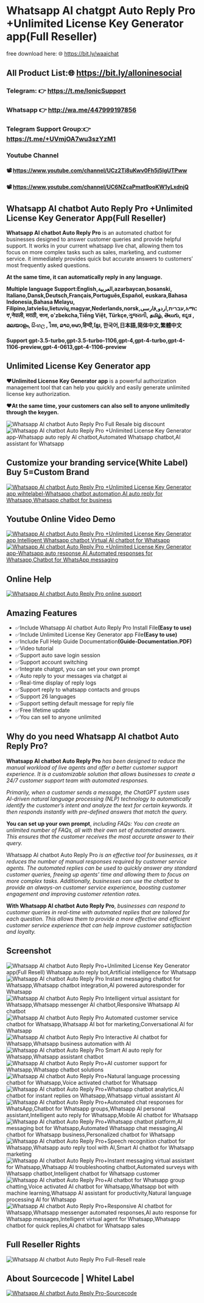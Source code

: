 # Whatsapp AI chatgpt Auto Reply Pro +Unlimited License Key Generator app(Full Reseller)
 free download here: 🌐 https://bit.ly/waaichat
## All Product List:🌐 https://bit.ly/alloninesocial
### Telegram: 👉 https://t.me/IonicSupport   
### Whatsapp  👉 http://wa.me/447999197856
### Telegram Support Group:👉 https://t.me/+UVmjOA7wu3szYzM1

### Youtube Channel 
#### 📽 https://www.youtube.com/channel/UCz2Ti8uKwv0Fh5j5IgUTPww
#### 📽 https://www.youtube.com/channel/UC6NZcaPmat9ooKW1yLxdnjQ


<h2><strong>Whatsapp AI chatbot Auto Reply Pro +Unlimited License Key Generator App(Full Reseller)</strong></h2>
<p><strong>Whatsapp AI chatbot Auto Reply Pro</strong> is an automated chatbot for businesses designed
 to answer customer queries and provide helpful support. It works in your current whatsapp live chat, allowing them tos 
 focus on more complex tasks such as sales, marketing, and customer service.
 it immediately provides quick but accurate answers to customers’ most frequently asked questions.</P>
 <strong>At the same time, it can automatically reply in any language.</strong>
 
 <p><strong>Multiple language Support:English,العربية,azərbaycan,bosanski, Italiano,Dansk,Deutsch,Français,Português,Español,
 euskara,Bahasa Indonesia,Bahasa Melayu, Filipino,latviešu,lietuvių,magyar,Nederlands,norsk,עברית,اردو,فارسی,አማርኛ,नेपाली, मराठी, বাংলা,
 oʻzbekcha,Tiếng Việt, Türkçe,ગુજરાતી,  தமிழ்,  తెలుగు,  ಕನ್ನಡ , മലയാളം, සිංහල , ไทย, ລາວ,ဗမာ,हिन्दी,ខ្មែរ, 한국어,日本語,简体中文,繁體中文 </strong></p>

<p><strong>Support gpt-3.5-turbo,gpt-3.5-turbo-1106,gpt-4,gpt-4-turbo,gpt-4-1106-preview,gpt-4-0613,gpt-4-1106-preview</strong></p>

<h2><strong>Unlimited License Key Generator app</strong></h2>
<p><strong>❤️Unlimited License Key Generator app</strong> is a powerful authorization management tool that can help you quickly
  and easily generate unlimited license key authorization.</p>
 <p><strong>❤️At the same time, your customers can also sell to anyone unlimitedly through the keygen.</strong></p>

<img src="https://i.ibb.co/XFkn0cN/discount.png" alt="Whatsapp AI chatbot Auto Reply Pro Full Resale big discount" />

<img src="https://i.ibb.co/yNG3szm/bann1.png" alt="Whatsapp AI chatbot Auto Reply Pro +Unlimited License Key Generator app-Whatsapp auto reply AI chatbot,Automated Whatsapp chatbot,AI assistant for Whatsapp" />

<h2><strong>Customize your branding service(White Label) Buy 5=Custom Brand</strong></h2>
 <a href="https://codecanyon.net/item/whatsapp-chatgpt-ai-auto-reply-profull-reseller/46964349/comments" rel="nofollow">
<img src="https://i.ibb.co/TtBp4LN/brandservice4.png" alt="Whatsapp AI chatbot Auto Reply Pro +Unlimited License Key Generator app wihtelabel-Whatsapp chatbot automation,AI auto reply for Whatsapp,Whatsapp chatbot for business" />
</a>


<h2><strong>Youtube Online Video Demo</strong></h2>
  <a href="https://youtu.be/K1iptxUDj1Q">
     <img src="https://i.ibb.co/xzxBQWw/ytbdemo.png" alt="Whatsapp AI chatbot Auto Reply Pro +Unlimited License Key Generator app Intelligent Whatsapp chatbot,Virtual AI chatbot for Whatsapp" />
  </a>
  <a href="https://youtu.be/K1iptxUDj1Q">
       <img src="https://i.ibb.co/S0yZv2r/watchbtn.jpg" alt="Whatsapp AI chatbot Auto Reply Pro +Unlimited License Key Generator app-Whatsapp auto response AI,Automated responses for Whatsapp,Chatbot for WhatsApp messaging" />
  </a>
  
 <h2><strong>Online Help</strong></h2>
<a href="https://codecanyon.net/item/whatsapp-chatgpt-ai-auto-reply-profull-reseller/46964349/comments" target="_blank">
    <img src="https://i.ibb.co/R9TFchr/support3.png" alt="Whatsapp AI chatbot Auto Reply Pro online support" />
</a>
  
<h2><strong>Amazing Features</strong></h2>
<ul><li>✅Include Whatsapp AI chatbot Auto Reply Pro Install  File<strong>(Easy to use)</strong></li>
	<li>✅Include Unlimited License Key Generator app  File<strong>(Easy to use)</strong></li>
	<li>✅️Include Full Help Guide Documentation<strong>(Guide-Documentation.PDF)</strong></li>
	<li>✅Video tutorial</li>
	<li>✅Support auto save login session</li>
	<li>✅Support account switching</li>
	<li>✅Integrate chatgpt, you can set your own prompt</li>
	<li>✅Auto reply to your messages via chatgpt ai</li>
	<li>✅Real-time display of reply logs</li>
	<li>✅Support reply to whatsapp contacts and groups</li>
    <li>✅Support 26 languages</li>
	<li>✅Support setting default message for reply file</li>
	<li>✅Free lifetime update</li>
	<li>✅You can sell to anyone unlimited</li>
	

</ul>


<h2><strong>Why do you need Whatsapp AI chatbot Auto Reply Pro?</strong></h2>
 <p><strong>Whatsapp AI chatbot Auto Reply Pro</strong> <i>has been designed to reduce the manual workload of live agents and 
 offer a better customer support experience. It is a customizable solution that allows businesses to create a 24/7 customer support
 team with automated responses. </i></p>
 
 <p> <i>Primarily, when a customer sends a message, the ChatGPT system uses AI-driven natural language processing (NLP) technology 
 to automatically identify the customer’s intent and analyze the text for certain keywords. It then responds instantly with pre-defined
 answers that match the query. </i></p>
 
 <p><strong>You can set up your own prompt</strong>,  <i>including FAQs: You can create an unlimited number of FAQs, all with their own set of automated answers.
 This ensures that the customer receives the most accurate answer to their query. </i></p>
 
 <p>Whatsapp AI chatbot Auto Reply Pro <i>is an effective tool for businesses, as it reduces the number of manual responses required by
 customer service agents. The automated replies can be used to quickly answer any standard customer queries, freeing up agents’
 time and allowing them to focus on more complex tasks. Additionally, businesses can use the chatbot to provide an always-on customer 
 service experience, boosting customer engagement and improving customer retention rates.  </i></p>
 
 <p><strong>With Whatsapp AI chatbot Auto Reply Pro</strong>, <i>businesses can respond to customer queries in real-time with automated replies that are tailored 
 for each question. This allows them to provide a more effective and efficient customer service experience that can help improve customer
 satisfaction and loyalty. </i></p>



<h2><strong>Screenshot</strong></h2>
<img src="https://i.ibb.co/nD74cZJ/00.png" alt="Whatsapp AI chatbot Auto Reply Pro+Unlimited License Key Generator app(Full Resell) Whatsapp auto reply bot,Artificial intelligence for Whatsapp" />
<img src="https://i.ibb.co/D9JGBMs/001.png" alt="Whatsapp AI chatbot Auto Reply Pro Instant messaging chatbot for Whatsapp,Whatsapp chatbot integration,AI powered autoresponder for Whatsapp" />
<img src="https://i.ibb.co/P6Pbg41/01.png" alt="Whatsapp AI chatbot Auto Reply Pro Intelligent virtual assistant for Whatsapp,Whatsapp messenger AI chatbot,Responsive Whatsapp AI chatbot" />
<img src="https://i.ibb.co/cwFVpjM/02.png" alt="Whatsapp AI chatbot Auto Reply Pro Automated customer service chatbot for Whatsapp,Whatsapp AI bot for marketing,Conversational AI for Whatsapp" />
<img src="https://i.ibb.co/h8FcbKc/03.png" alt="Whatsapp AI chatbot Auto Reply Pro Interactive AI chatbot for Whatsapp,Whatsapp business automation with AI" />
<img src="https://i.ibb.co/4mFTkP2/04.png" alt="Whatsapp AI chatbot Auto Reply Pro Smart AI auto reply for Whatsapp,Whatsapp assistant chatbot" />
<img src="https://i.ibb.co/MZT4Fvh/05.png" alt="Whatsapp AI chatbot Auto Reply Pro+AI customer support for Whatsapp,Whatsapp chatbot solutions" />
<img src="https://i.ibb.co/f9j7pgM/06.png" alt="Whatsapp AI chatbot Auto Reply Pro+Natural language processing chatbot for Whatsapp,Voice activated chatbot for Whatsapp" />
<img src="https://i.ibb.co/pZqdSd1/07.png" alt="Whatsapp AI chatbot Auto Reply Pro+Whatsapp chatbot analytics,AI chatbot for instant replies on Whatsapp,Whatsapp virtual assistant AI" />
<img src="https://i.ibb.co/wNTHhyB/08.png" alt="Whatsapp AI chatbot Auto Reply Pro+Automated chat responses for WhatsApp,Chatbot for Whatsapp groups,Whatsapp AI personal assistant,Intelligent auto reply for Whatsapp,Mobile AI chatbot for Whatsapp" />
<img src="https://i.ibb.co/tcXrhkh/09.png" alt="Whatsapp AI chatbot Auto Reply Pro+Whatsapp chatbot platform,AI messaging bot for Whatsapp,Automated Whatsapp chat messaging,AI chatbot for Whatsapp business,Personalized chatbot for Whatsapp" />
<img src="https://i.ibb.co/vLpXrm7/10.png" alt="Whatsapp AI chatbot Auto Reply Pro+Speech recognition chatbot for Whatsapp,Whatsapp auto reply tool with AI,Smart AI chatbot for Whatsapp marketing" />
<img src="https://i.ibb.co/RpDDKDS/11.png" alt="Whatsapp AI chatbot Auto Reply Pro+Instant messaging virtual assistant for Whatsapp,Whatsapp AI troubleshooting chatbot,Automated surveys with Whatsapp chatbot,Intelligent chatbot for Whatsapp customer" />
<img src="https://i.ibb.co/sFdsmwn/12.png" alt="Whatsapp AI chatbot Auto Reply Pro+AI chatbot for Whatsapp group chatting,Voice activated AI chatbot for Whatsapp,Whatsapp bot with machine learning,Whatsapp AI assistant for productivity,Natural language processing AI for Whatsapp" />
<img src="https://i.ibb.co/5T1wJq7/13.png" alt="Whatsapp AI chatbot Auto Reply Pro+Responsive AI chatbot for Whatsapp,Whatsapp messenger automated responses,AI auto response for Whatsapp messages,Intelligent virtual agent for Whatsapp,Whatsapp chatbot for quick replies,AI chatbot for Whatsapp sales" />
 
 <h2><strong>Full Reseller Rights</strong></h2>
<img src="https://i.ibb.co/n6Cp92J/Full-Resell2.png" alt="Whatsapp AI chatbot Auto Reply Pro Full-Resell reale" />

  <h2><strong>About Sourcecode | Whitel Label</strong></h2>
 <a href="https://codecanyon.net/item/whatsapp-chatgpt-ai-auto-reply-profull-reseller/46964349/comments" rel="nofollow">
      <img src="https://i.ibb.co/G986kks/sourcecode.png" alt="Whatsapp AI chatbot Auto Reply Pro-Sourcecode" //>
 </a>
 
 
 

 



 


